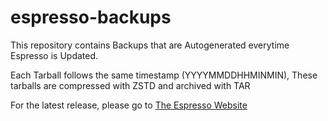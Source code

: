 # espresso-backups
This repository contains Backups that are Autogenerated everytime Espresso is Updated.

Each Tarball follows the same timestamp (YYYYMMDDHHMINMIN), These tarballs are compressed with ZSTD and archived with TAR

For the latest release, please go to [The Espresso Website](https://juanvel4000.serv00.net/espresso/)
